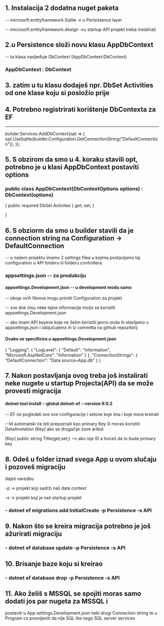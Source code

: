 ## 1. Instalacija 2 dodatna nuget paketa

-- microsoft.entityframework.Sqlite -> u Perisistence layer

--  microsoft.entityframework.design ->u startup API projekt treba instalirati

## 2.u Persistence složi novu klasu AppDbContext

-- ta klasa nasljeđuje DbContext (AppDbContext:DbContext)

### AppDbContext : DbContext

## 3. zatim u tu klasu dodaješ npr. DbSet<Activity> Activities od one klase koju si posložio prije

## 4. Potrebno registrirati korištenje DbContexta za EF
---
builder.Services.AddDbContext<AppDbContext>(opt =>
{
    opt.UseSqlite(builder.Configuration.GetConnectionString("DefaultConnection"));
});

## 5. S obzirom da smo u 4. koraku stavili opt, potrebno je u klasi AppDbContext postaviti options

 ### public class AppDbContext(DbContextOptions options) : DbContext(options)
 {
     public required DbSet<Activity> Activites { get; set; }

 }


 ## 6. S obziorm da smo u builder stavili da je connection string na Configuration -> DefaultConnection

 -- u našem projektu imamo 2 settings filea u kojima postavljamo taj configuration u API folderu ili folderu controllera

 ### appsettings.json -- za produkciju
 #### appsettings.Development.json -- u development modu  samo 

 -- oboje ovih fileova mogu primiti Configuration za projekt 

 -- sve dok nisu neke tajne informacije može se koristiti appsettings.Development.json

 -- ako imam API keyeve koje ne želim koristiti javno onda ih stavljamo u appsettings.json i isključujemo ih iz committa na github repozitorij

#### Ovako se specificira u appsettings.Development.json
{
  "Logging": {
    "LogLevel": {
      "Default": "Information",
      "Microsoft.AspNetCore": "Information"
    }
  },
  "ConnectionStrings": {
    "DefaultConnection": "Data source=App.db"
  }
}


## 7. Nakon postavljanja ovog treba još instalirati neke nugete u startup Projecta(API) da se može provesti migracija

#### dotnet tool install --global dotnet-ef --version 9.0.2

-- EF će pogledati sve ove configuracije i setove koje ima i koje mora kreirati

--Id automatski će biti prepoznati kao primary Key ili moras koristiti DataAnotation [Key] ako se drugačije zove aribut

[Key]
public string Title(get;set;)   --> ako nije ID a hoćeš da to bude primary key

## 8. Odeš u folder iznad svega App u ovom slučaju i pozoveš migraciju

daješ naredbu

-p -> projekt koji sadrži naš data context

-s -> projekt koji je naš startup projekt

  ### - dotnet ef migrations add InitialCreate -p Persistence -s API

  ## 9. Nakon što se kreira migracija potrebno je još ažurirati migraciju

  ### - dotnet ef database update -p Persistence -s API

  ## 10. Brisanje baze koju si kreirao

  ### - dotnet ef database drop -p Persistence -s API


  ## 11. Ako želiš s MSSQL se spojiti moras samo dodati jos par nugeta za MSSQL i 
  postaviti u App.settings.Development.json neki drugi Connection string te u Program cs promijeniti da nije 
  SQL lite nego  SQL server services

  

  

